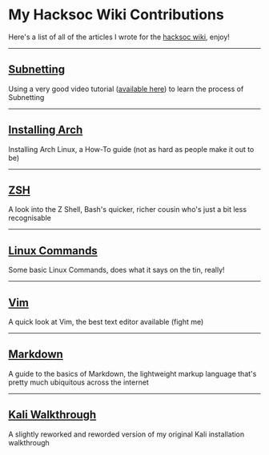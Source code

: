 # My Hacksoc Wiki Contributions

Here's a list of all of the articles I wrote for the [hacksoc wiki](https://wiki.hacksoc.co.uk), enjoy!

---

## [Subnetting](subnetting.md)

Using a very good video tutorial ([available here](https://www.youtube.com/watch?v=ecCuyq-Wprc)) to learn the process of Subnetting

---

## [Installing Arch](arch-installation.md)

Installing Arch Linux, a How-To guide (not as hard as people make it out to be)

---

## [ZSH](zsh.md)

A look into the Z Shell, Bash's quicker, richer cousin who's just a bit less recognisable

---

## [Linux Commands](linux-commands.md)

Some basic Linux Commands, does what it says on the tin, really!

---

## [Vim](vim.md)

A quick look at Vim, the best text editor available (fight me)

---

## [Markdown](markdown.md)

A guide to the basics of Markdown, the lightweight markup language that's pretty much ubiquitous across the internet

---

## [Kali Walkthrough](kali-walkthrough.md)

A slightly reworked and reworded version of my original Kali installation walkthrough